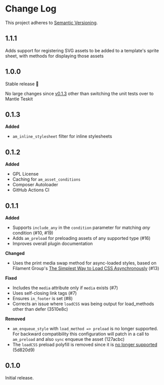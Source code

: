 # Change Log
This project adheres to [Semantic Versioning](http://semver.org/).

## 1.1.1

Adds support for registering SVG assets to be added to a template's sprite sheet, with methods for displaying those assets

## 1.0.0

Stable release 🎊

No large changes since [v0.1.3](https://github.com/alleyinteractive/wp-asset-manager/releases/tag/0.1.3) other than switching the unit tests over to Mantle Teskit

## 0.1.3

**Added**

* `am_inline_stylesheet` filter for inline stylesheets

## 0.1.2

**Added**

* GPL License
* Caching for `am_asset_conditions`
* Composer Autoloader
* GitHub Actions CI

## 0.1.1

**Added**

* Supports `include_any` in the `condition` parameter for matching _any_ condition (#10, #19)
* Adds `am_preload` for preloading assets of any supported type (#16)
* Improves overall plugin documentation

**Changed**

* Uses the print media swap method for async-loaded styles, based on Filament Group's [The Simplest Way to Load CSS Asynchronously](https://www.filamentgroup.com/lab/load-css-simpler/) (#13)

**Fixed**

* Includes the `media` attribute only if `media` exists (#7)
* Uses self-closing link tags (#7)
* Ensures `in_footer` is set (#8)
* Corrects an issue where `loadCSS` was being output for load_methods other than defer (3510e8c)

**Removed**

* `am_enqueue_style` with `load_method => preload` is no longer supported. For backward compatibility this configuration will patch in a call to `am_preload` and also `sync` enqueue the asset (127acbc)
* The `loadCSS` preload polyfill is removed since it is [no longer supported](https://github.com/filamentgroup/loadCSS#changes-in-version-30-no-more-preload-polyfill) (5d820d9)

## 0.1.0

Initial release.
